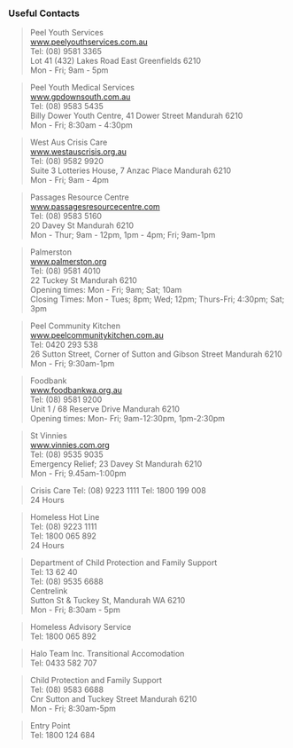 ### Useful Contacts
> Peel Youth Services  
> www.peelyouthservices.com.au  
> Tel: (08) 9581 3365  
> Lot 41 (432) Lakes Road East Greenfields 6210  
> Mon - Fri; 9am - 5pm

> Peel Youth Medical Services  
> www.gpdownsouth.com.au  
> Tel: (08) 9583 5435  
> Billy Dower Youth Centre, 41 Dower Street Mandurah 6210  
> Mon - Fri; 8:30am - 4:30pm

> West Aus Crisis Care  
> www.westauscrisis.org.au  
> Tel: (08) 9582 9920  
> Suite 3 Lotteries House, 7 Anzac Place Mandurah 6210  
> Mon - Fri; 9am - 4pm

> Passages Resource Centre  
> www.passagesresourcecentre.com  
> Tel: (08) 9583 5160  
> 20 Davey St Mandurah 6210  
> Mon - Thur; 9am - 12pm, 1pm - 4pm; Fri; 9am-1pm

> Palmerston  
> www.palmerston.org  
> Tel: (08) 9581 4010  
> 22 Tuckey St Mandurah 6210  
> Opening times: Mon - Fri; 9am; Sat; 10am  
> Closing Times: Mon - Tues; 8pm; Wed; 12pm; Thurs-Fri; 4:30pm; Sat; 3pm

> Peel Community Kitchen  
> www.peelcommunitykitchen.com.au  
> Tel: 0420 293 538  
> 26 Sutton Street, Corner of Sutton and Gibson Street Mandurah 6210  
> Mon - Fri; 9:30am-1pm

> Foodbank  
> www.foodbankwa.org.au  
> Tel: (08) 9581 9200  
> Unit 1 / 68 Reserve Drive Mandurah 6210  
> Opening times: Mon- Fri; 9am-12:30pm, 1pm-2:30pm

> St Vinnies  
> www.vinnies.com.org  
> Tel: (08) 9535 9035  
> Emergency Relief; 23 Davey St Mandurah 6210  
> Mon - Fri; 9.45am-1:00pm

> Crisis Care 
> Tel: (08) 9223 1111
> Tel: 1800 199 008  
> 24 Hours  

> Homeless Hot Line   
> Tel: (08) 9223 1111  
> Tel: 1800 065 892  
> 24 Hours  

> Department of Child Protection and Family Support   
> Tel: 13 62 40  
> Tel: (08) 9535 6688  
> Centrelink  
> Sutton St & Tuckey St, Mandurah WA 6210  
> Mon - Fri; 8:30am - 5pm

> Homeless Advisory Service   
> Tel: 1800 065 892  

> Halo Team Inc. Transitional Accomodation   
> Tel: 0433 582 707  

> Child Protection and Family Support   
> Tel: (08) 9583 6688  
> Cnr Sutton and Tuckey Street Mandurah 6210</span>   
> Mon - Fri; 8:30am-5pm

> Entry Point  
> Tel: 1800 124 684  
